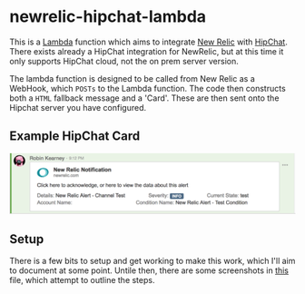 # newrelic-hipchat-lambda

This is a [Lambda] function which aims to integrate [New Relic] with [HipChat]. There exists already a HipChat integration for NewRelic, but at this time it only supports HipChat cloud, not the on prem server version.

The lambda function is designed to be called from New Relic as a WebHook, which `POSTs` to the Lambda function. The code then constructs both a `HTML` fallback message and a 'Card'. These are then sent onto the Hipchat server you have configured.

## Example HipChat Card

![example][example]

## Setup

There is a few bits to setup and get working to make this work, which I'll aim to document at some point. Untile then, there are some screenshots in [this](newrelic-hipchat-lambda.md) file, which attempt to outline the steps.



[Lambda]: https://aws.amazon.com/lambda/
[New Relic]: https://newrelic.com/
[HipChat]: https://hipchat.com/
[example]: img/example.png
